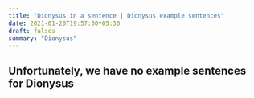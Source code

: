 ```yaml
---
title: "Dionysus in a sentence | Dionysus example sentences"
date: 2021-01-20T19:57:50+05:30
draft: falses
summary: "Dionysus"
---
```

## Unfortunately, we have no example sentences for Dionysus                 
